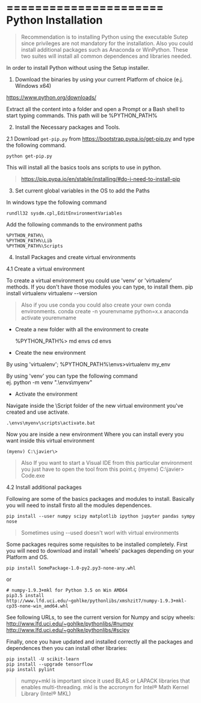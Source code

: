 ======================
Python Installation
======================

> Recommendation is to installing Python using the executable Sutep since privileges are not mandatory for the installation.
> Also you could install additional packages such as Anaconda or WinPython. These two suites will install all common dependences and libraries needed.

In order to install Python without using the Setup installer.

1. Download the binaries by using your current Platform of choice (e.j. Windows x64)

https://www.python.org/downloads/

Extract all the content into a folder and open a Prompt or a Bash shell to start typing commands.
	This path will be %PYTHON_PATH%
	
2. Install the Necessary packages and Tools.

2.1 Download `get-pip.py` from https://bootstrap.pypa.io/get-pip.py and type the following command.

	python get-pip.py

This will install all the basics tools ans scripts to use in python.	
	
>https://pip.pypa.io/en/stable/installing/#do-i-need-to-install-pip
 
3. Set current global variables in the OS to add the Paths
 
In windows type the following command
 
	rundll32 sysdm.cpl,EditEnvironmentVariables
	
Add the following commands to the environment paths

	%PYTHON_PATH%\
	%PYTHON_PATH%\Lib
	%PYTHON_PATH%\Scripts

4. Install Packages and create virtual environments

4.1 Create a virtual environment

To create a virtual environment you could use 'venv' or 'virtualenv' methods.
If you don't have those modules you can type, to install them.
	pip install virtualenv
	virtualenv --version

> Also if you use conda you could also create your own conda environments.
	conda create -n yourenvname python=x.x anaconda
	activate yourenvname
	
- Create a new folder with all the environment to create
	
	%PYTHON_PATH%> md envs
	cd envs

- Create the new environment

By using 'virtualenv';
	%PYTHON_PATH%\envs>virtualenv my_env

By using 'venv' you can type the following command	
	ej. python -m venv ".\envs\myenv"

- Activate the environment

Navigate inside the \Script folder of the new virtual environment you've created and use activate.

	.\envs\myenv\scripts\activate.bat
	
Now you are inside a new environment  Where you can install every you want inside this virtual environment

	(myenv) C:\javier\>

> Also If you want to start a Visual IDE from this particular environment you just have to open the tool from this point.ç
	(myenv) C:\javier\> Code.exe
		

4.2 Install additional packages	
	
Following are some of the basics packages and modules to install. Basically you will need to install firsto all the modules dependences.	
	
	pip install --user numpy scipy matplotlib ipython jupyter pandas sympy nose	
		
> Sometimes using --used doesn't worl with virtual environments

Some packages requires some requisites to be installed completely. First you will need to download and install 'wheels' packages depending on your Platform and OS.

	pip install SomePackage-1.0-py2.py3-none-any.whl

or

	# numpy-1.9.3+mkl for Python 3.5 on Win AMD64
	pip3.5 install http://www.lfd.uci.edu/~gohlke/pythonlibs/xmshzit7/numpy-1.9.3+mkl-cp35-none-win_amd64.whl

See following URLs, to see the current version for Numpy and scipy wheels:
	http://www.lfd.uci.edu/~gohlke/pythonlibs/#numpy 
	http://www.lfd.uci.edu/~gohlke/pythonlibs/#scipy

Finally, once you have updated and installed correctly all the packages and dependences then you can install other libraries:

	pip install -U scikit-learn
	pip install --upgrade tensorflow
	pip install pylint

> numpy+mkl is important since it used BLAS or LAPACK libraries that enables multi-threading.
   mkl is the accronym for Intel® Math Kernel Library (Intel® MKL) 

















